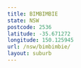 ```yaml
---
title: BIMBIMBIE
state: NSW
postcode: 2536
latitude: -35.671272
longitude: 150.125945
url: /nsw/bimbimbie/
layout: suburb
---
```

